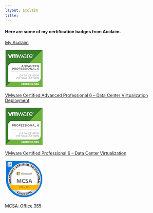 ```yaml
---
layout: acclaim
title:
---
```

#### Here are some of my certification badges from Acclaim.

[My Acclaim](https://www.youracclaim.com/user/davidstamen)


![](/images/vmware-certified-advanced-professional-6-data-center-virtualization-deployment.png)

[VMware Certified Advanced Professional 6 – Data Center Virtualization Deployment](https://www.youracclaim.com/badges/2bcffcad-19b8-4204-b71c-f77bc6e78431)

![](/images/vmware-certified-professional-6-data-center-virtualization.png)

[VMware Certified Professional 6 – Data Center Virtualization](https://www.youracclaim.com/badges/ab5b2c7b-7083-4fd9-90e9-cc6644260064)

![](/images/mcsa-office-365.png)

[MCSA: Office 365](https://www.youracclaim.com/badges/637a1fc8-d814-4155-986e-828523b96ccf)
